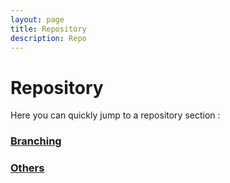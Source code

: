 ```yaml
---
layout: page
title: Repository
description: Repo 
---
```


# Repository

Here you can quickly jump to a repository section :

### [Branching](/docs/repository/branching)


### [Others](/docs/repository/branching)